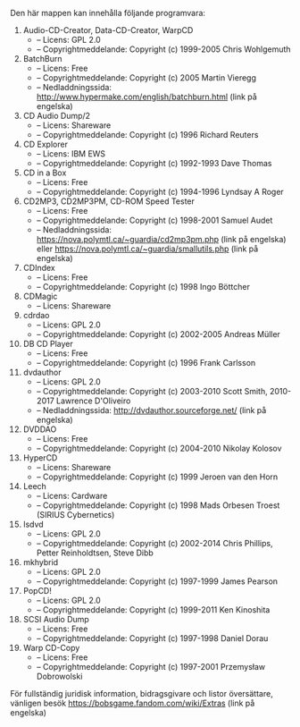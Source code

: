 ﻿Den här mappen kan innehålla följande programvara:

1. Audio-CD-Creator, Data-CD-Creator, WarpCD
   - – Licens: GPL 2.0
   - – Copyrightmeddelande: Copyright (c) 1999-2005 Chris Wohlgemuth
2. BatchBurn
   - – Licens: Free
   - – Copyrightmeddelande: Copyright (c) 2005 Martin Vieregg
   - – Nedladdningssida: http://www.hypermake.com/english/batchburn.html (link på engelska)
3. CD Audio Dump/2
   - – Licens: Shareware
   - – Copyrightmeddelande: Copyright (c) 1996 Richard Reuters
4. CD Explorer
   - – Licens: IBM EWS
   - – Copyrightmeddelande: Copyright (c) 1992-1993 Dave Thomas
5. CD in a Box
   - – Licens: Free
   - – Copyrightmeddelande: Copyright (c) 1994-1996 Lyndsay A Roger
6. CD2MP3, CD2MP3PM, CD-ROM Speed Tester
   - – Licens: Free
   - – Copyrightmeddelande: Copyright (c) 1998-2001 Samuel Audet
   - – Nedladdningssida: https://nova.polymtl.ca/~guardia/cd2mp3pm.php (link på engelska) eller https://nova.polymtl.ca/~guardia/smallutils.php (link på engelska)
7. CDIndex
   - – Licens: Free
   - – Copyrightmeddelande: Copyright (c) 1998 Ingo Böttcher
8. CDMagic
   - – Licens: Shareware
9. cdrdao
   - – Licens: GPL 2.0
   - – Copyrightmeddelande: Copyright (c) 2002-2005 Andreas Müller
10. DB CD Player
    - – Licens: Free
    - – Copyrightmeddelande: Copyright (c) 1996 Frank Carlsson
11. dvdauthor
    - – Licens: GPL 2.0
    - – Copyrightmeddelande: Copyright (c) 2003-2010 Scott Smith, 2010-2017 Lawrence D'Oliveiro
    - – Nedladdningssida: http://dvdauthor.sourceforge.net/ (link på engelska)
12. DVDDAO
    - – Licens: Free
    - – Copyrightmeddelande: Copyright (c) 2004-2010 Nikolay Kolosov
13. HyperCD
    - – Licens: Shareware
    - – Copyrightmeddelande: Copyright (c) 1999 Jeroen van den Horn
14. Leech
    - – Licens: Cardware
    - – Copyrightmeddelande: Copyright (c) 1998 Mads Orbesen Troest (SIRIUS Cybernetics)
15. lsdvd
    - – Licens: GPL 2.0
    - – Copyrightmeddelande: Copyright (c) 2002-2014 Chris Phillips, Petter Reinholdtsen, Steve Dibb
16. mkhybrid 
    - – Licens: GPL 2.0
    - – Copyrightmeddelande: Copyright (c) 1997-1999 James Pearson
17. PopCD!
    - – Licens: GPL 2.0
    - – Copyrightmeddelande: Copyright (c) 1999-2011 Ken Kinoshita
18. SCSI Audio Dump
    - – Licens: Free
    - – Copyrightmeddelande: Copyright (c) 1997-1998 Daniel Dorau
19. Warp CD-Copy
    - – Licens: Free
    - – Copyrightmeddelande: Copyright (c) 1997-2001 Przemysław Dobrowolski

För fullständig juridisk information, bidragsgivare och listor översättare, vänligen besök https://bobsgame.fandom.com/wiki/Extras (link på engelska)
